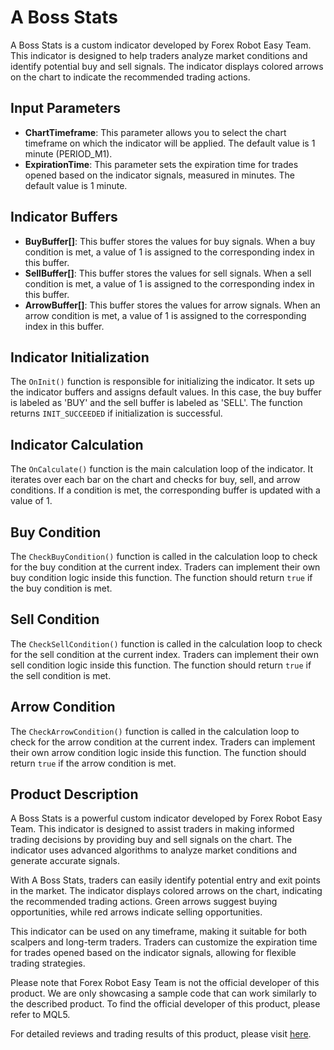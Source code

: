 # A Boss Stats

A Boss Stats is a custom indicator developed by Forex Robot Easy Team. This indicator is designed to help traders analyze market conditions and identify potential buy and sell signals. The indicator displays colored arrows on the chart to indicate the recommended trading actions.

## Input Parameters

- **ChartTimeframe**: This parameter allows you to select the chart timeframe on which the indicator will be applied. The default value is 1 minute (PERIOD_M1).
- **ExpirationTime**: This parameter sets the expiration time for trades opened based on the indicator signals, measured in minutes. The default value is 1 minute.

## Indicator Buffers

- **BuyBuffer[]**: This buffer stores the values for buy signals. When a buy condition is met, a value of 1 is assigned to the corresponding index in this buffer.
- **SellBuffer[]**: This buffer stores the values for sell signals. When a sell condition is met, a value of 1 is assigned to the corresponding index in this buffer.
- **ArrowBuffer[]**: This buffer stores the values for arrow signals. When an arrow condition is met, a value of 1 is assigned to the corresponding index in this buffer.

## Indicator Initialization

The `OnInit()` function is responsible for initializing the indicator. It sets up the indicator buffers and assigns default values. In this case, the buy buffer is labeled as 'BUY' and the sell buffer is labeled as 'SELL'. The function returns `INIT_SUCCEEDED` if initialization is successful.

## Indicator Calculation

The `OnCalculate()` function is the main calculation loop of the indicator. It iterates over each bar on the chart and checks for buy, sell, and arrow conditions. If a condition is met, the corresponding buffer is updated with a value of 1.

## Buy Condition

The `CheckBuyCondition()` function is called in the calculation loop to check for the buy condition at the current index. Traders can implement their own buy condition logic inside this function. The function should return `true` if the buy condition is met.

## Sell Condition

The `CheckSellCondition()` function is called in the calculation loop to check for the sell condition at the current index. Traders can implement their own sell condition logic inside this function. The function should return `true` if the sell condition is met.

## Arrow Condition

The `CheckArrowCondition()` function is called in the calculation loop to check for the arrow condition at the current index. Traders can implement their own arrow condition logic inside this function. The function should return `true` if the arrow condition is met.

## Product Description

A Boss Stats is a powerful custom indicator developed by Forex Robot Easy Team. This indicator is designed to assist traders in making informed trading decisions by providing buy and sell signals on the chart. The indicator uses advanced algorithms to analyze market conditions and generate accurate signals.

With A Boss Stats, traders can easily identify potential entry and exit points in the market. The indicator displays colored arrows on the chart, indicating the recommended trading actions. Green arrows suggest buying opportunities, while red arrows indicate selling opportunities.

This indicator can be used on any timeframe, making it suitable for both scalpers and long-term traders. Traders can customize the expiration time for trades opened based on the indicator signals, allowing for flexible trading strategies.

Please note that Forex Robot Easy Team is not the official developer of this product. We are only showcasing a sample code that can work similarly to the described product. To find the official developer of this product, please refer to MQL5.

For detailed reviews and trading results of this product, please visit [here](https://forexroboteasy.com/forex-robot-review/a-boss-stats-review-master-binary-trading-with-mt4-brokers/).
